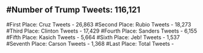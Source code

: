 #Number of Trump Tweets: 116,121
---
#First Place: Cruz Tweets - 26,863
#Second Place: Rubio Tweets - 18,273
#Third Place: Clinton Tweets - 17,429
#Fourth Place: Sanders Tweets - 6,155
#Fifth Place: Kasich Tweets - 5,664
#Sixth Place: Jeb! Tweets - 1,537
#Seventh Place: Carson Tweets - 1,368
#Last Place: Total Tweets -  
